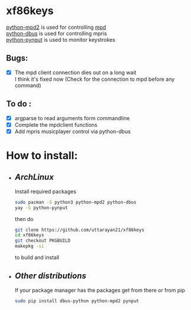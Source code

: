 # xf86keys

[python-mpd2](https://pypi.org/project/python-mpd2) is used for controlling [mpd](https://www.musicpd.org)  
[python-dbus](https://pypi.org/project/dbus-python) is used for controlling mpris  
[python-pynput](https://pypi.org/project/pynput) is used to monitor keystrokes

## Bugs:

- [x] The mpd client connection dies out on a long wait  
       I think it's fixed now (Check for the connection to mpd before any command)

## To do :

- [x] argparse to read arguments form commandline
- [x] Complete the mpdclient functions
- [x] Add mpris musicplayer control via python-dbus

# How to install:

- ## _ArchLinux_

  Install required packages

  ```bash
  sudo pacman -S python3 python-mpd2 python-dbus
  yay -S python-pynput
  ```

  then do

  ```bash
  git clone https://github.com/uttarayan21/xf86keys
  cd xf86keys
  git checkout PKGBUILD
  makepkg -si
  ```

  to build and install

- ## _Other distributions_

  If your package manager has the packages get from there or from pip

  ```bash
  sudo pip install dbus-python python-mpd2 pynput
  ```
